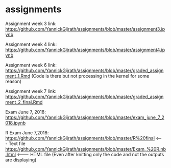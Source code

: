# assignments
Assignment week 3 link: https://github.com/YannickGijrath/assignments/blob/master/assignment3.ipynb

Assignment week 4 link: https://github.com/YannickGijrath/assignments/blob/master/assignment4.ipynb

Assignment week 6 link: https://github.com/YannickGijrath/assignments/blob/master/graded_assignment_1.Rmd
(Code is there but not processing in the kernel for some reason)

Assignment week 7 link: https://github.com/YannickGijrath/assignments/blob/master/graded_assignment_2_final.Rmd

Exam June 7, 2018: https://github.com/YannickGijrath/assignments/blob/master/exam_june_7_2018.ipynb

R Exam June 7,2018: https://github.com/YannickGijrath/assignments/blob/master/R%20final <--- Text file
https://github.com/YannickGijrath/assignments/blob/master/Exam_%20R.nb.html  <--- HTML file
(Even after knitting only the code and not the outputs are displaying)

